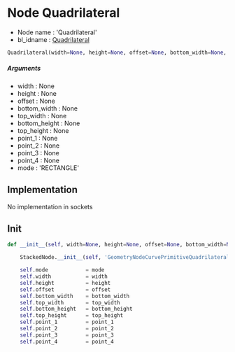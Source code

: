 # Node Quadrilateral

- Node name : 'Quadrilateral'
- bl_idname : [Quadrilateral](https://docs.blender.org/api/current/bpy.types.Quadrilateral.html)


``` python
Quadrilateral(width=None, height=None, offset=None, bottom_width=None, top_width=None, bottom_height=None, top_height=None, point_1=None, point_2=None, point_3=None, point_4=None, mode='RECTANGLE', node_label=None, node_color=None)
```
##### Arguments

- width : None
- height : None
- offset : None
- bottom_width : None
- top_width : None
- bottom_height : None
- top_height : None
- point_1 : None
- point_2 : None
- point_3 : None
- point_4 : None
- mode : 'RECTANGLE'

## Implementation

No implementation in sockets

## Init

``` python
def __init__(self, width=None, height=None, offset=None, bottom_width=None, top_width=None, bottom_height=None, top_height=None, point_1=None, point_2=None, point_3=None, point_4=None, mode='RECTANGLE', node_label=None, node_color=None):

    StackedNode.__init__(self, 'GeometryNodeCurvePrimitiveQuadrilateral', node_label=node_label, node_color=node_color)

    self.mode            = mode
    self.width           = width
    self.height          = height
    self.offset          = offset
    self.bottom_width    = bottom_width
    self.top_width       = top_width
    self.bottom_height   = bottom_height
    self.top_height      = top_height
    self.point_1         = point_1
    self.point_2         = point_2
    self.point_3         = point_3
    self.point_4         = point_4
```

